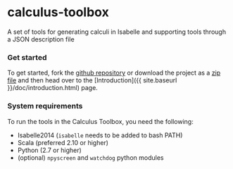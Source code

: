 # calculus-toolbox
A set of tools for generating calculi in Isabelle and supporting tools through a JSON description file

### Get started

To get started, fork the [github repository](https://github.com/goodlyrottenapple/calculus-toolbox) or download the project as a [zip file](https://github.com/goodlyrottenapple/calculus-toolbox/archive/master.zip) and then head over to the [Introduction]({{ site.baseurl }}/doc/introduction.html) page.

### System requirements

To run the tools in the Calculus Toolbox, you need the following:

- Isabelle2014 (`isabelle` needs to be added to bash PATH)
- Scala (preferred 2.10 or higher)
- Python (2.7 or higher)
- (optional) `npyscreen` and `watchdog` python modules


